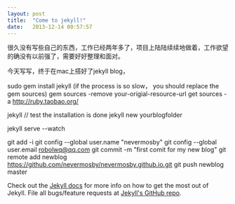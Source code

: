 ```yaml
---
layout: post
title:  "Come to jekyll!"
date:   2013-12-14 00:57:57
---
```


很久没有写些自己的东西，工作已经两年多了，项目上陆陆续续地做着，工作欲望的确没有以前强了，需要好好整理和面对。

今天写写，终于在mac上搭好了jekyll blog，

sudo gem install jekyll
(if the process is so slow， you should replace the gem sources)
gem sources -remove your-origial-resource-url
get sources -a http://ruby.taobao.org/

jekyll // test the installation is done
jekyll new yourblogfolder

jekyll serve --watch

git add -i
git config --global user.name "nevermosby"
git config --global user.email robolwq@qq.com
git commit -m "first comit for my new blog"
git remote add newblog https://github.com/nevermosby/nevermosby.github.io.git
git push newblog master

Check out the [Jekyll docs][jekyll] for more info on how to get the most out of Jekyll. File all bugs/feature requests at [Jekyll's GitHub repo][jekyll-gh].

[jekyll-gh]: https://github.com/mojombo/jekyll
[jekyll]:    http://jekyllrb.com
